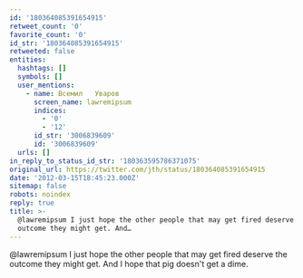 ```yaml
---
id: '180364085391654915'
retweet_count: '0'
favorite_count: '0'
id_str: '180364085391654915'
retweeted: false
entities:
  hashtags: []
  symbols: []
  user_mentions:
    - name: Всемил   Уваров
      screen_name: lawremipsum
      indices:
        - '0'
        - '12'
      id_str: '3006839609'
      id: '3006839609'
  urls: []
in_reply_to_status_id_str: '180363595786371075'
original_url: https://twitter.com/jth/status/180364085391654915
date: '2012-03-15T18:45:23.000Z'
sitemap: false
robots: noindex
reply: true
title: >-
  @lawremipsum I just hope the other people that may get fired deserve the
  outcome they might get. And…
---
```


@lawremipsum I just hope the other people that may get fired deserve the outcome they might get. And I hope that pig doesn't get a dime.